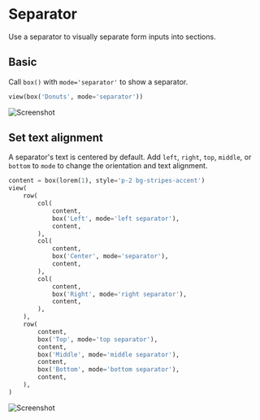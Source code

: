 # Separator

Use a separator to visually separate form inputs into sections.

## Basic

Call `box()` with `mode='separator'` to show a separator.


```py
view(box('Donuts', mode='separator'))
```


![Screenshot](assets/screenshots/separator_basic.png)


## Set text alignment

A separator's text is centered by default. Add `left`, `right`, `top`, `middle`, or `bottom` to `mode` to change the
orientation and text alignment.


```py
content = box(lorem(1), style='p-2 bg-stripes-accent')
view(
    row(
        col(
            content,
            box('Left', mode='left separator'),
            content,
        ),
        col(
            content,
            box('Center', mode='separator'),
            content,
        ),
        col(
            content,
            box('Right', mode='right separator'),
            content,
        ),
    ),
    row(
        content,
        box('Top', mode='top separator'),
        content,
        box('Middle', mode='middle separator'),
        content,
        box('Bottom', mode='bottom separator'),
        content,
    ),
)
```


![Screenshot](assets/screenshots/separator_align.png)
